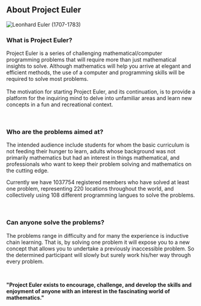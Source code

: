 <div id="content">

<div id="about_page">
<h2>About Project Euler</h2>
<img href="https://projecteuler.net/images/clipart/euler_portrait.png" alt="Leonhard Euler (1707-1783)" class="float_right padding">
<h3>What is Project Euler?</h3>
<p>Project Euler is a series of challenging mathematical/computer programming problems that will require more than just mathematical insights to solve. Although mathematics will help you arrive at elegant and efficient methods, the use of a computer and programming skills will be required to solve most problems.<br><br>
The motivation for starting Project Euler, and its continuation, is to provide a platform for the inquiring mind to delve into unfamiliar areas and learn new concepts in a fun and recreational context.</p>
<br>
<h3>Who are the problems aimed at?</h3>
<p>The intended audience include students for whom the basic curriculum is not feeding their hunger to learn, adults whose background was not primarily mathematics but had an interest in things mathematical, and professionals who want to keep their problem solving and mathematics on the cutting edge.</p>
<p>Currently we have
1037754 registered members who have solved at least one problem, representing 220 locations throughout the world, and collectively using 108 different programming langues to solve the problems.</p>
<br>
<h3>Can anyone solve the problems?</h3>
<p>The problems range in difficulty and for many the experience is inductive chain learning. That is, by solving one problem it will expose you to a new concept that allows you to undertake a previously inaccessible problem. So the determined participant will slowly but surely work his/her way through every problem.</p>
<br>
<strong><p id="tagline">"Project Euler exists to encourage, challenge, and develop the skills and enjoyment of anyone with an interest in the fascinating world of mathematics."</p></strong>

